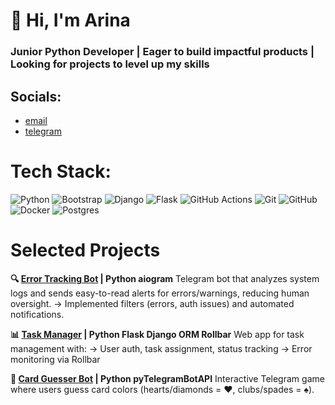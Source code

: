 # 👋 Hi, I'm Arina 
### Junior Python Developer | Eager to build impactful products  |  Looking for projects to level up my skills

## Socials:
 - [email](mailto:khokhlova.arina.v@gmail.com)
 - [telegram](http://t.me/nyanyapushkina)


# Tech Stack:
![Python](https://img.shields.io/badge/python-3670A0?style=flat&logo=python&logoColor=ffdd54) ![Bootstrap](https://img.shields.io/badge/bootstrap-%238511FA.svg?style=flat&logo=bootstrap&logoColor=white) ![Django](https://img.shields.io/badge/django-%23092E20.svg?style=flat&logo=django&logoColor=white) ![Flask](https://img.shields.io/badge/flask-%23000.svg?style=flat&logo=flask&logoColor=white) ![GitHub Actions](https://img.shields.io/badge/github%20actions-%232671E5.svg?style=flat&logo=githubactions&logoColor=white) ![Git](https://img.shields.io/badge/git-%23F05033.svg?style=flat&logo=git&logoColor=white) ![GitHub](https://img.shields.io/badge/github-%23121011.svg?style=flat&logo=github&logoColor=white) ![Docker](https://img.shields.io/badge/docker-%230db7ed.svg?style=flat&logo=docker&logoColor=white) ![Postgres](https://img.shields.io/badge/postgres-%23316192.svg?style=flat&logo=postgresql&logoColor=white)
# Selected Projects
**🔍 [Error Tracking Bot](https://github.com/nyanyapushkina/log-analysis-bot) | Python aiogram**
Telegram bot that analyzes system logs and sends easy-to-read alerts for errors/warnings, reducing human oversight.
→ Implemented filters (errors, auth issues) and automated notifications.

**📊 [Task Manager](https://github.com/nyanyapushkina/task-manager-project) | Python Flask Django ORM Rollbar**
Web app for task management with:
→ User auth, task assignment, status tracking
→ Error monitoring via Rollbar

**🤖 [Card Guesser Bot](https://github.com/nyanyapushkina/card_guesser_bot) | Python pyTelegramBotAPI**
Interactive Telegram game where users guess card colors (hearts/diamonds = ❤️, clubs/spades = ♠️).
